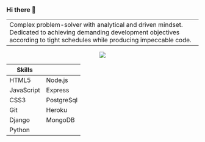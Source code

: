 ### Hi there 👋


<table>
<tr>
<td>
Complex problem-solver with analytical and driven mindset. Dedicated to achieving demanding development objectives according to tight schedules while producing impeccable code.
</td>
</tr>
</table>
<p align="center">
  <a href="https://skillicons.dev">
    <img src="https://skillicons.dev/icons?i=html,css,js,django,git,heroku,express,mongodb,postgres&perline=3" />
  </a>
</p>

| Skills     |             |
| ---------- | --------    |
| HTML5      | Node.js     |
| JavaScript | Express     |
| CSS3       | PostgreSql  |
| Git        | Heroku      |
| Django     | MongoDB     |
| Python     |             |
<!--
**Arjybltrn/arjybltrn** is a ✨ _special_ ✨ repository because its `README.md` (this file) appears on your GitHub profile.

Here are some ideas to get you started:

- 🔭 I’m currently working on ...
- 🌱 I’m currently learning ...
- 👯 I’m looking to collaborate on ...
- 🤔 I’m looking for help with ...
- 💬 Ask me about ...
- 📫 How to reach me: ...
- 😄 Pronouns: ...
- ⚡ Fun fact: ...
-->
